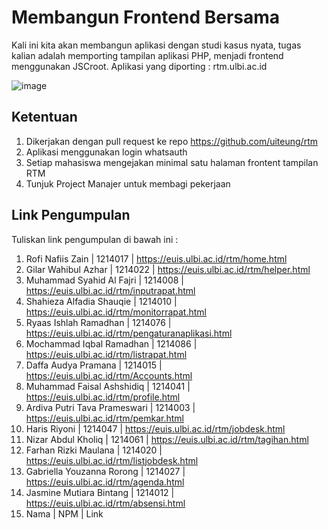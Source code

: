 # Membangun Frontend Bersama

Kali ini kita akan membangun aplikasi dengan studi kasus nyata, tugas kalian adalah memporting tampilan aplikasi PHP, menjadi frontend menggunakan JSCroot.
Aplikasi yang diporting : rtm.ulbi.ac.id

![image](https://github.com/bukped/ws/assets/11188109/af46fb8c-51fe-4229-9e84-fb246c1df7be)

## Ketentuan

1. Dikerjakan dengan pull request ke repo https://github.com/uiteung/rtm
2. Aplikasi menggunakan login whatsauth
3. Setiap mahasiswa mengejakan minimal satu halaman frontent tampilan RTM
4. Tunjuk Project Manajer untuk membagi pekerjaan

## Link Pengumpulan

Tuliskan link pengumpulan di bawah ini :

1. Rofi Nafiis Zain | 1214017 | https://euis.ulbi.ac.id/rtm/home.html
2. Gilar Wahibul Azhar | 1214022 | https://euis.ulbi.ac.id/rtm/helper.html
3. Muhammad Syahid Al Fajri | 1214008 | https://euis.ulbi.ac.id/rtm/inputrapat.html
4. Shahieza Alfadia Shauqie | 1214010 | https://euis.ulbi.ac.id/rtm/monitorrapat.html
5. Ryaas Ishlah Ramadhan | 1214076 | https://euis.ulbi.ac.id/rtm/pengaturanaplikasi.html
6. Mochammad Iqbal Ramadhan | 1214086 | https://euis.ulbi.ac.id/rtm/listrapat.html
7. Daffa Audya Pramana | 1214015 | https://euis.ulbi.ac.id/rtm/Accounts.html
8. Muhammad Faisal Ashshidiq | 1214041 | https://euis.ulbi.ac.id/rtm/profile.html
9. Ardiva Putri Tava Prameswari | 1214003 | https://euis.ulbi.ac.id/rtm/pemkar.html
10. Haris Riyoni | 1214047 | https://euis.ulbi.ac.id/rtm/jobdesk.html
11. Nizar Abdul Kholiq | 1214061 | https://euis.ulbi.ac.id/rtm/tagihan.html
12. Farhan Rizki Maulana | 1214020 | https://euis.ulbi.ac.id/rtm/listjobdesk.html
13. Gabriella Youzanna Rorong | 1214027 | https://euis.ulbi.ac.id/rtm/agenda.html 
14. Jasmine Mutiara Bintang | 1214012 | https://euis.ulbi.ac.id/rtm/absensi.html
15. Nama | NPM | Link